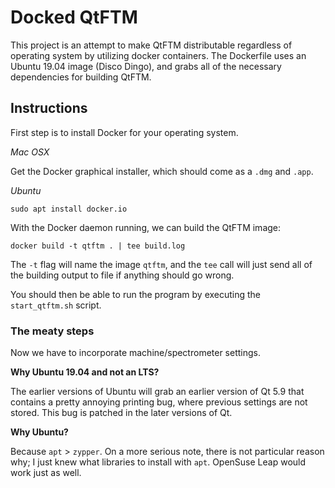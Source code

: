 # Docked QtFTM

This project is an attempt to make QtFTM distributable regardless of operating
system by utilizing docker containers. The Dockerfile uses an Ubuntu 19.04 image
(Disco Dingo), and grabs all of the necessary dependencies for building QtFTM.

## Instructions

First step is to install Docker for your operating system.

_Mac OSX_

Get the Docker graphical installer, which should come as a `.dmg` and `.app`.

_Ubuntu_

```
sudo apt install docker.io
```

With the Docker daemon running, we can build the QtFTM image:

```
docker build -t qtftm . | tee build.log
```

The `-t` flag will name the image `qtftm`, and the `tee` call will just send
all of the building output to file if anything should go wrong.

You should then be able to run the program by executing the `start_qtftm.sh`
script.

### The meaty steps

Now we have to incorporate machine/spectrometer settings.

__Why Ubuntu 19.04 and not an LTS?__

The earlier versions of Ubuntu will grab an earlier version of Qt 5.9 that
contains a pretty annoying printing bug, where previous settings are not stored.
This bug is patched in the later versions of Qt.

__Why Ubuntu?__

Because `apt` > `zypper`. On a more serious note, there is not particular reason
why; I just knew what libraries to install with `apt`. OpenSuse Leap would work
just as well.

